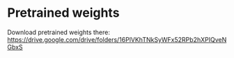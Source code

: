 # Pretrained weights
Download pretrained weights there: 
https://drive.google.com/drive/folders/16PlVKhTNkSyWFx52RPb2hXPIQveNGbxS

